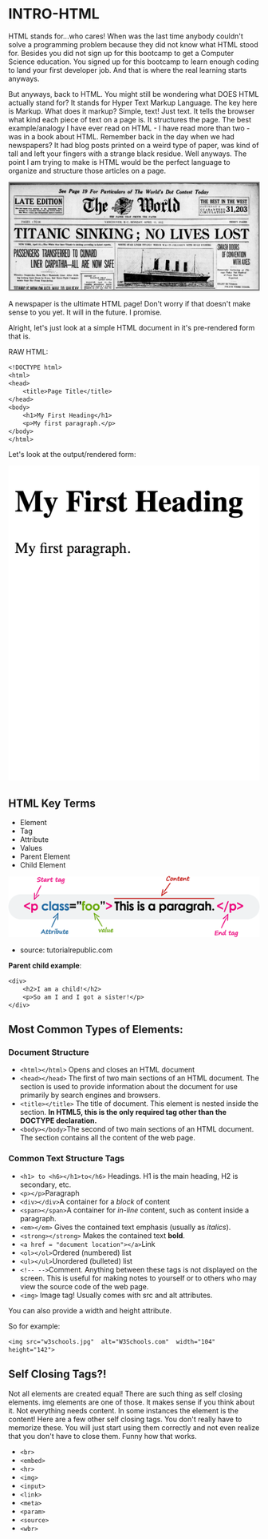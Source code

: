 # INTRO-HTML

HTML stands for...who cares! When was the last time anybody couldn't solve a programming problem because they did not know what HTML stood for. Besides you did not sign up for this bootcamp to get a Computer Science education. You signed up for this bootcamp to learn enough coding to land your first developer job. And that is where the real learning starts anyways.

But anyways, back to HTML. You might still be wondering what DOES HTML actually stand for? It stands for Hyper Text Markup Language. The key here is Markup. What does it markup? Simple, text! Just text. It tells the browser what kind each piece of text on a page is. It structures the page. The best example/analogy I have ever read on HTML - I have read more than two - was in a book about HTML. Remember back in the day when we had newspapers?
It had blog posts printed on a weird type of paper, was kind of tall and left your fingers with a strange black residue.
Well anyways. The point I am trying to make is HTML would be the perfect language to organize and structure those articles on a page.

![Newspaper](https://raw.githubusercontent.com/Team-FCB/Assets/master/newspaper.png)

A newspaper is the ultimate HTML page! Don't worry if that doesn't make sense to you yet. It will in the future. I promise.

Alright, let's just look at a simple HTML document in it's pre-rendered form that is.

RAW HTML:
```
<!DOCTYPE html>  
<html>  
<head>  
	<title>Page Title</title>  
</head>  
<body>  
	<h1>My First Heading</h1>  
	<p>My first paragraph.</p>  
</body>  
</html>
```

 Let's look at the output/rendered form:

![html output](https://raw.githubusercontent.com/Team-FCB/Assets/master/simple_html.png)

## HTML Key Terms

 - Element
 - Tag
 - Attribute
 - Values
 - Parent Element
 - Child Element


 ![html element breakdown](https://raw.githubusercontent.com/Team-FCB/Assets/master/html_element.png)

 - source: tutorialrepublic.com

**Parent child example**:

    <div>
	    <h2>I am a child!</h2>
	    <p>So am I and I got a sister!</p>
    </div>

## Most Common Types of Elements:

### Document Structure

 - `<html></html>` Opens and closes an HTML document
 - `<head></head>` The first of two main sections of an HTML document.  The <head> section is used to provide information about the document for use primarily by search engines and browsers.
 - `<title></title>` The title of document. This element is nested inside the <head> section.  **In HTML5, this is the only required tag other than the DOCTYPE declaration.**
 - `<body></body>`The second of two main sections of an HTML document.
   The <body> section contains all the content of the web page.

### Common Text Structure Tags

 - `<h1> to <h6></h1>to</h6>` Headings. H1 is the main heading, H2 is
   secondary, etc.
 - `<p></p>`Paragraph
 - `<div></div>`A container for a  _block_  of content
 - `<span></span>`A container for  _in-line_  content, such as content inside a paragraph.
 - `<em></em>` Gives the contained text emphasis (usually as
   _italics_).
 - `<strong></strong>` Makes the contained text  **bold**.
 - `<a href = "document location"></a>`Link
 - `<ol></ol>`Ordered (numbered) list
 - `<ul></ul>`Unordered (bulleted) list
 - `<!-- -->`Comment. Anything between these tags is not displayed on the screen. This is useful for making notes to yourself or to others who may view the source code of the web page.
 - `<img>` Image tag!  Usually comes with src and alt attributes.

You can also provide a width and height attribute.

So for example:

    <img src="w3schools.jpg"  alt="W3Schools.com"  width="104"  height="142">

## Self Closing Tags?!
Not all elements are created equal! There are such thing as self closing elements. img elements are one of those. It makes sense if you think about it. Not everything needs content. In some instances the element is the content! Here are a few other self closing tags. You don't really have to memorize these. You will just start using them correctly and not even realize that you don't have to close them. Funny how that works.

-   `<br>`
-   `<embed>`
-   `<hr>`
-   `<img>`
-   `<input>`
-   `<link>`
-   `<meta>`
-   `<param>`
-   `<source>`
-   `<wbr>`
